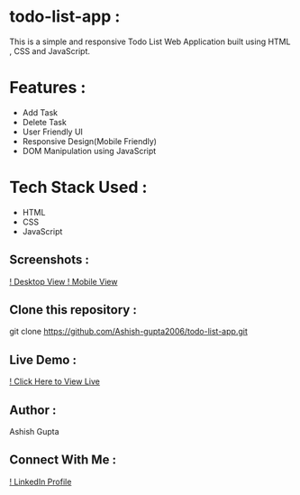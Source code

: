 # todo-list-app :
This is a simple and responsive  Todo List Web Application built using HTML , CSS and JavaScript. 

# Features :
- Add Task
- Delete Task
- User Friendly UI
- Responsive Design(Mobile Friendly)
- DOM Manipulation using JavaScript

# Tech Stack Used :
- HTML
- CSS
- JavaScript

## Screenshots :
[! Desktop View ](image/desktop-view.png)
[! Mobile View ](image/mobile-view.png)

## Clone this repository :
git clone https://github.com/Ashish-gupta2006/todo-list-app.git

## Live Demo :
[! Click Here to View Live](https://ashish-gupta2006.github.io/todo-list-app/)

## Author :
Ashish Gupta

## Connect With Me :
[! LinkedIn Profile](https://www.linkedin.com/in/ashish-gupta2006)
